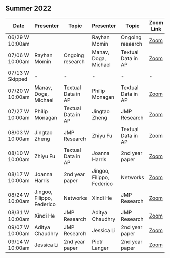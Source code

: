 ## Summer 2022
| Date                      | Presenter                 | Topic                | Presenter                 | Topic                       | Zoom Link | Location |
|---------------------------|---------------------------|----------------------|---------------------------|-----------------------------| ----------|----------|
| 06/29 W 10:00am           |                           |                      | Rayhan Momin              | Ongoing research            | [Zoom](https://uchicago.zoom.us/j/97478047591?pwd=RTk2cmg4c0hkV1pGUXN1Zkx6M1pLZz09)| C05| 
| 07/06 W 10:00am           | Rayhan Momin              | Ongoing research     | Manav, Doga, Michael      | Textual Data in AP          | [Zoom](https://uchicago.zoom.us/j/97478047591?pwd=RTk2cmg4c0hkV1pGUXN1Zkx6M1pLZz09)| C05| 
| 07/13 W Skipped           |  -                        |    -                 |     -                     |        -                    | -         | -        |
| 07/20 W 10:00am           | Manav, Doga, Michael      | Textual Data in AP   | Philip Monagan            | Textual Data in AP          | [Zoom](https://uchicago.zoom.us/j/97478047591?pwd=RTk2cmg4c0hkV1pGUXN1Zkx6M1pLZz09)| C05|  
| 07/27 W 10:00am           | Philip Monagan            | Textual Data in AP   | Jingtao Zheng             | JMP Research                | [Zoom](https://uchicago.zoom.us/j/97478047591?pwd=RTk2cmg4c0hkV1pGUXN1Zkx6M1pLZz09)| C05|  
| 08/03 W 10:00am           | Jingtao Zheng             | JMP Research         | Zhiyu Fu                  | Textual Data in AP          | [Zoom](https://uchicago.zoom.us/j/97478047591?pwd=RTk2cmg4c0hkV1pGUXN1Zkx6M1pLZz09)| C05|  
| 08/10 W 10:00am           | Zhiyu Fu                  | Textual Data in AP   | Joanna Harris             | 2nd year paper              | [Zoom](https://uchicago.zoom.us/j/97478047591?pwd=RTk2cmg4c0hkV1pGUXN1Zkx6M1pLZz09)| 3B|   
| 08/17 W 10:00am           | Joanna Harris             | 2nd year paper       | Jingoo, Filippo, Federico | Networks                    | [Zoom](https://uchicago.zoom.us/j/97478047591?pwd=RTk2cmg4c0hkV1pGUXN1Zkx6M1pLZz09)| 3B|  
| 08/24 W 10:00am           | Jingoo, Filippo, Federico | Networks             | Xindi He                  | JMP Research                | [Zoom](https://uchicago.zoom.us/j/97478047591?pwd=RTk2cmg4c0hkV1pGUXN1Zkx6M1pLZz09)| C05|  
| 08/31 W 10:00am           | Xindi He                  | JMP Research         | Aditya Chaudhry           | JMP Research                | [Zoom](https://uchicago.zoom.us/j/97478047591?pwd=RTk2cmg4c0hkV1pGUXN1Zkx6M1pLZz09)| C05|  
| 09/07 W 10:00am           | Aditya Chaudhry            | JMP Research        | Jessica Li                | 2nd year paper              | [Zoom](https://uchicago.zoom.us/j/97478047591?pwd=RTk2cmg4c0hkV1pGUXN1Zkx6M1pLZz09)| C05|  
| 09/14 W 10:00am           | Jessica Li                | 2nd year paper       | Piotr Langer              | 2nd year paper              | [Zoom](https://uchicago.zoom.us/j/97478047591?pwd=RTk2cmg4c0hkV1pGUXN1Zkx6M1pLZz09)| C05|  
